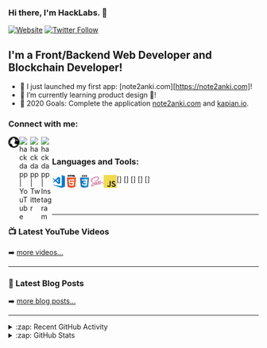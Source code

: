### Hi there, I'm HackLabs. 👋

[![Website](https://img.shields.io/website?label=hackdapp.com&style=for-the-badge&url=https://www.hackdapp.com)](https://hackdapp.com)
[![Twitter Follow](https://img.shields.io/twitter/follow/hackdapp?color=1DA1F2&logo=twitter&style=for-the-badge)](https://twitter.com/intent/follow?original_referer=https%3A%2F%2Fgithub.com%2Fhackdapp&screen_name=hackdapp)

## I'm a Front/Backend Web Developer and Blockchain Developer!

- 🔭 I just launched my first app: [note2anki.com][https://note2anki.com]!
- 🌱 I’m currently learning product design 🤣!
- 🥅 2020 Goals: Complete the application [note2anki.com](https://note2anki.com) and [kapian.io](https://kapian.io).

### Connect with me:

[<img align="left" alt="hackdapp.com" width="22px" src="https://raw.githubusercontent.com/iconic/open-iconic/master/svg/globe.svg" />][website]
[<img align="left" alt="hackdapp | YouTube" width="22px" src="https://cdn.jsdelivr.net/npm/simple-icons@v3/icons/youtube.svg" />][youtube]
[<img align="left" alt="hackdapp | Twitter" width="22px" src="https://cdn.jsdelivr.net/npm/simple-icons@v3/icons/twitter.svg" />][twitter]
[<img align="left" alt="hackdapp | Instagram" width="22px" src="https://cdn.jsdelivr.net/npm/simple-icons@v3/icons/instagram.svg" />][instagram]

<br />

### Languages and Tools:

[<img align="left" alt="Visual Studio Code" width="26px" src="https://raw.githubusercontent.com/github/explore/80688e429a7d4ef2fca1e82350fe8e3517d3494d/topics/visual-studio-code/visual-studio-code.png" />]
[<img align="left" alt="HTML5" width="26px" src="https://raw.githubusercontent.com/github/explore/80688e429a7d4ef2fca1e82350fe8e3517d3494d/topics/html/html.png" />]
[<img align="left" alt="CSS3" width="26px" src="https://raw.githubusercontent.com/github/explore/80688e429a7d4ef2fca1e82350fe8e3517d3494d/topics/css/css.png" />]
[<img align="left" alt="Sass" width="26px" src="https://raw.githubusercontent.com/github/explore/80688e429a7d4ef2fca1e82350fe8e3517d3494d/topics/sass/sass.png" />]
[<img align="left" alt="JavaScript" width="26px" src="https://raw.githubusercontent.com/github/explore/80688e429a7d4ef2fca1e82350fe8e3517d3494d/topics/javascript/javascript.png" />]

<br />
<br />

---

### 📺 Latest YouTube Videos

<!-- YOUTUBE:START -->
<!-- YOUTUBE:END -->

➡️ [more videos...](https://youtube.com/hackdapp)

---

### 📕 Latest Blog Posts

<!-- BLOG-POST-LIST:START -->
<!-- BLOG-POST-LIST:END -->

➡️ [more blog posts...](https://www.hackdapp.com)

---

<details>
  <summary>:zap: Recent GitHub Activity</summary>
  
<!-- START_SECTION:activity-->
<!-- END_SECTION:activity-->

</details>

<details>
  <summary>:zap: GitHub Stats</summary>
  <img align="left" alt="hackdapp's GitHub Stats" src="https://github-readme-stats.hackdapp.vercel.app/api?username=hackdapp&show_icons=true&hide_border=true" />
</details>

[website]: https://hackdapp.com
[twitter]: https://twitter.com/hackdapp
[youtube]: https://youtube.com/hackdapp
[instagram]: https://instagram.com/hackdapp

